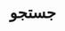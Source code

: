---
title: "جستجو" # in any language you want
layout: "search" # is necessary
# url: "/archive"
# description: "Description for Search"
summary: "جستجو"
placeholder: "کلمات مورد نظر خود را برای جستجو در متن وبلاگ وارد کنید ..."
---